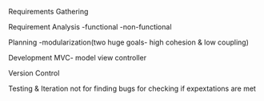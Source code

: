 Requirements Gathering

Requirement Analysis
-functional
-non-functional

Planning
-modularization(two huge goals- high cohesion & low coupling)

Development
MVC- model view controller

Version Control

Testing & Iteration
not for finding bugs
for checking if expextations are met

